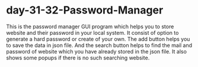 # day-31-32-Password-Manager
This is the password manager GUI program which helps you to store website and their password in your local system.
It consist of option to generate a hard password or create of your own.
The add button helps you to save the data in json file.
And the search button helps to find the mail and password of website which you have already stored in the json file.
It also shows some popups if there is no such searching website. 

